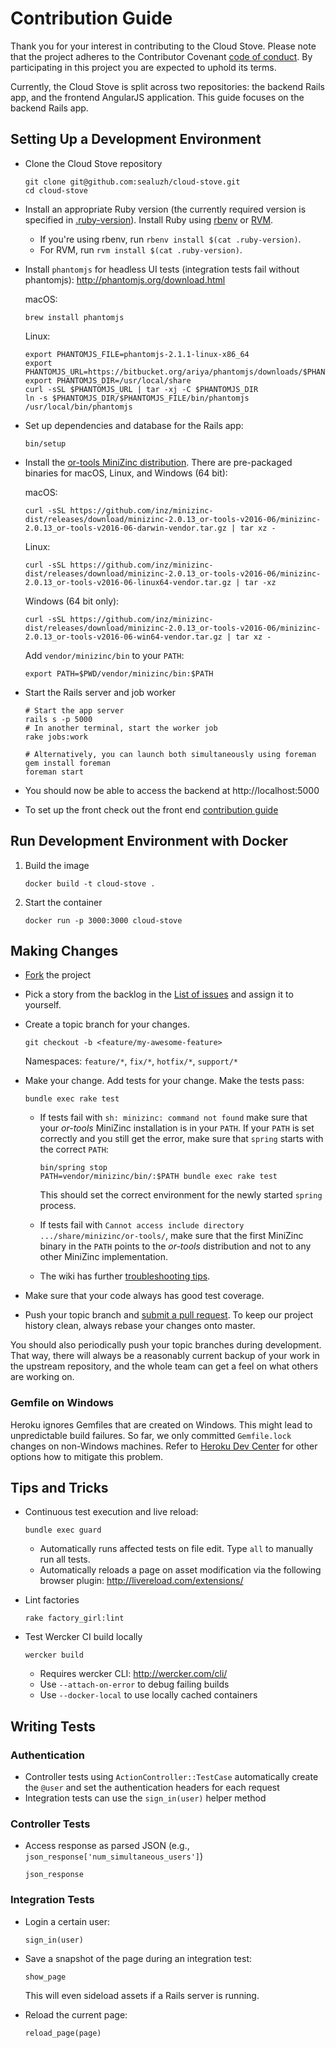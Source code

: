 # Contribution Guide

Thank you for your interest in contributing to the Cloud Stove. Please note that the project adheres to the Contributor Covenant [code of conduct](./CODE_OF_CONDUCT.md). By participating in this project you are expected to uphold its terms.

Currently, the Cloud Stove is split across two repositories: the backend Rails app, and the frontend AngularJS application. This guide focuses on the backend Rails app.

## Setting Up a Development Environment

* Clone the Cloud Stove repository

  ```shell
  git clone git@github.com:sealuzh/cloud-stove.git
  cd cloud-stove
  ```

- Install an appropriate Ruby version (the currently required version is specified in [.ruby-version](.ruby-version)). Install Ruby using [rbenv](http://rbenv.org) or [RVM](https://rvm.io).

  - If you're using rbenv, run  `rbenv install $(cat .ruby-version)`.
  - For RVM, run `rvm install $(cat .ruby-version)`.

- Install `phantomjs` for headless UI tests (integration tests fail without phantomjs): http://phantomjs.org/download.html

  macOS:
  ```shell
  brew install phantomjs
  ```

  Linux:
  ```shell
  export PHANTOMJS_FILE=phantomjs-2.1.1-linux-x86_64
  export PHANTOMJS_URL=https://bitbucket.org/ariya/phantomjs/downloads/$PHANTOMJS_FILE.tar.bz2
  export PHANTOMJS_DIR=/usr/local/share
  curl -sSL $PHANTOMJS_URL | tar -xj -C $PHANTOMJS_DIR
  ln -s $PHANTOMJS_DIR/$PHANTOMJS_FILE/bin/phantomjs /usr/local/bin/phantomjs
  ```

- Set up dependencies and database for the Rails app:

  ```shell
  bin/setup
  ```

- Install the [or-tools MiniZinc distribution](https://github.com/inz/minizinc-dist/releases). There are pre-packaged binaries for macOS, Linux, and Windows (64 bit):

  macOS:
  ```shell
  curl -sSL https://github.com/inz/minizinc-dist/releases/download/minizinc-2.0.13_or-tools-v2016-06/minizinc-2.0.13_or-tools-v2016-06-darwin-vendor.tar.gz | tar xz -
  ```

  Linux:
  ```shell
  curl -sSL https://github.com/inz/minizinc-dist/releases/download/minizinc-2.0.13_or-tools-v2016-06/minizinc-2.0.13_or-tools-v2016-06-linux64-vendor.tar.gz | tar -xz
  ```

  Windows (64 bit only):
  ```shell
  curl -sSL https://github.com/inz/minizinc-dist/releases/download/minizinc-2.0.13_or-tools-v2016-06/minizinc-2.0.13_or-tools-v2016-06-win64-vendor.tar.gz | tar xz -
  ```

  Add `vendor/minizinc/bin` to your `PATH`:

  ```shell
  export PATH=$PWD/vendor/minizinc/bin:$PATH
  ```

- Start the Rails server and job worker

  ```shell
  # Start the app server
  rails s -p 5000
  # In another terminal, start the worker job
  rake jobs:work

  # Alternatively, you can launch both simultaneously using foreman
  gem install foreman
  foreman start
  ```

- You should now be able to access the backend at http://localhost:5000

- To set up the front check out the front end [contribution guide](https://github.com/sealuzh/cloud-stove-ui/blob/master/CONTRIBUTING.md)

## Run Development Environment with Docker

1. Build the image

	```shell
	docker build -t cloud-stove .
	```

2. Start the container

	```shell
	docker run -p 3000:3000 cloud-stove
	```

## Making Changes

* [Fork](https://github.com/sealuzh/cloud-stove/fork) the project

* Pick a story from the backlog in the [List of issues](https://github.com/sealuzh/cloud-stove/issues) and assign it to yourself.

* Create a topic branch for your changes.

  ```shell
  git checkout -b <feature/my-awesome-feature>
  ```

  Namespaces: `feature/*`, `fix/*`, `hotfix/*`, `support/*`

* Make your change. Add tests for your change. Make the tests pass:

  ```shell
  bundle exec rake test
  ```

  * If tests fail with `sh: minizinc: command not found` make sure that your
    *or-tools* MiniZinc installation is in your `PATH`. If your `PATH` is set correctly
    and you still get the error, make sure that `spring` starts with the correct `PATH`:

    ```
    bin/spring stop
    PATH=vendor/minizinc/bin/:$PATH bundle exec rake test
    ```
    This should set the correct environment for the newly started `spring` process.

  * If tests fail with `Cannot access include directory .../share/minizinc/or-tools/`, make sure that the first MiniZinc binary in the `PATH` points to the *or-tools* distribution and not to any other MiniZinc implementation.
  * The wiki has further [troubleshooting tips](https://github.com/sealuzh/cloud-stove/wiki#troubleshooting).

* Make sure that your code always has good test coverage.

* Push your topic branch and [submit a pull request](https://github.com/sealuzh/cloud-stove/compare). To keep our project history clean, always rebase your changes onto master.

You should also periodically push your topic branches during development. That
way, there will always be a reasonably current backup of your work in the
upstream repository, and the whole team can get a feel on what others are
working on.

### Gemfile on Windows

Heroku ignores Gemfiles that are created on Windows. This might lead to unpredictable build failures. So far, we only committed `Gemfile.lock` changes on non-Windows machines. Refer to [Heroku Dev Center](https://devcenter.heroku.com/articles/bundler-windows-gemfile) for other options how to mitigate this problem.

## Tips and Tricks

* Continuous test execution and live reload:

  ```shell
  bundle exec guard
  ```

  * Automatically runs affected tests on file edit. Type `all` to manually run all tests.
  * Automatically reloads a page on asset modification via the following browser plugin: http://livereload.com/extensions/

* Lint factories

  ```shell
  rake factory_girl:lint
  ```

* Test Wercker CI build locally

  ```shell
  wercker build
  ```

  * Requires wercker CLI: http://wercker.com/cli/
  * Use `--attach-on-error` to debug failing builds
  * Use `--docker-local` to use locally cached containers

## Writing Tests

### Authentication

* Controller tests using `ActionController::TestCase` automatically create the `@user` and
  set the authentication headers for each request
* Integration tests can use the `sign_in(user)` helper method

### Controller Tests

* Access response as parsed JSON (e.g., `json_response['num_simultaneous_users']`)

   ```
   json_response
   ```

### Integration Tests

* Login a certain user:

   ```
   sign_in(user)
   ```

* Save a snapshot of the page during an integration test:

  ```
  show_page
  ```

  This will even sideload assets if a Rails server is running.

* Reload the current page:

  ```
  reload_page(page)
  ```
